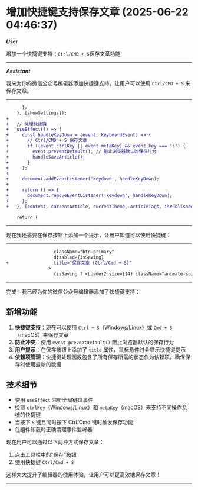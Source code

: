 <!-- Generated by SpecStory -->

# 增加快捷键支持保存文章 (2025-06-22 04:46:37)

_**User**_

增加一个快捷键支持：`Ctrl/CMD + S`保存文章功能

---

_**Assistant**_

我来为你的微信公众号编辑器添加快捷键支持，让用户可以使用 `Ctrl/CMD + S` 来保存文章。


---

```diff
      };
    }, [showSettings]);
+ 
+   // 处理快捷键
+   useEffect(() => {
+     const handleKeyDown = (event: KeyboardEvent) => {
+       // Ctrl/CMD + S 保存文章
+       if ((event.ctrlKey || event.metaKey) && event.key === 's') {
+         event.preventDefault(); // 阻止浏览器默认的保存行为
+         handleSaveArticle();
+       }
+     };
+ 
+     document.addEventListener('keydown', handleKeyDown);
+ 
+     return () => {
+       document.removeEventListener('keydown', handleKeyDown);
+     };
+   }, [content, currentArticle, currentTheme, articleTags, isPublished]); // 依赖项包含保存所需的所有状态
  
    return (
```

---

现在我还需要在保存按钮上添加一个提示，让用户知道可以使用快捷键：


---

```diff
                  className="btn-primary"
                  disabled={isSaving}
+                 title="保存文章 (Ctrl/Cmd + S)"
                >
                  {isSaving ? <Loader2 size={14} className="animate-spin" /> : <Save size={14} />}
```

---

完成！我已经为你的微信公众号编辑器添加了快捷键支持：

## 新增功能

1. **快捷键支持**：现在可以使用 `Ctrl + S`（Windows/Linux）或 `Cmd + S`（macOS）来保存文章
2. **防止冲突**：使用 `event.preventDefault()` 阻止浏览器默认的保存行为
3. **用户提示**：在保存按钮上添加了 `title` 属性，鼠标悬停时会显示快捷键提示
4. **依赖项管理**：快捷键处理函数包含了所有保存所需的状态作为依赖项，确保保存时使用最新的数据

## 技术细节

- 使用 `useEffect` 监听全局键盘事件
- 检测 `ctrlKey`（Windows/Linux）和 `metaKey`（macOS）来支持不同操作系统的快捷键
- 当按下 `S` 键且同时按下 Ctrl/Cmd 键时触发保存功能
- 在组件卸载时正确清理事件监听器

现在用户可以通过以下两种方式保存文章：
1. 点击工具栏中的"保存"按钮
2. 使用快捷键 `Ctrl/Cmd + S`

这样大大提升了编辑器的使用体验，让用户可以更高效地保存文章！

---

